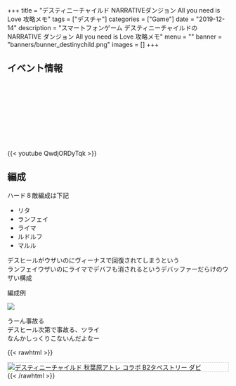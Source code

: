 +++
title = "デスティニーチャイルド NARRATIVEダンジョン All you need is Love 攻略メモ"
tags = ["デスチャ"]
categories = ["Game"]
date = "2019-12-14"
description = "スマートフォンゲーム デスティニーチャイルドの NARRATIVE ダンジョン All you need is Love 攻略メモ"
menu = ""
banner = "banners/bunner_destinychild.png"
images = []
+++

<!--more-->

## イベント情報
<div class="iframely-embed"><div class="iframely-responsive" style="height: 140px; padding-bottom: 0;"><a href="http://destiny-child-blog.line.me/archives/22399744.html" data-iframely-url="//cdn.iframe.ly/0FWwrdR?iframe=card-small"></a></div></div><script async src="//cdn.iframe.ly/embed.js" charset="utf-8"></script>  

{{< youtube QwdjORDyTqk >}}

## 編成
ハード８敵編成は下記  

* リタ  
* ランフェイ
* ライマ  
* ルドルフ  
* マルル

デスヒールがウザいのにヴィーナスで回復されてしまうという  
ランフェイウザいのにライマでデバフも消されるというデバッファーだらけのウザい構成  

編成例  

<img src="/images/2019/destiny-child-nd/nd12-01.png" />  

うーん事故る  
デスヒール次第で事故る、ツライ  
なんかしっくりこないんだよなー  

{{< rawhtml >}}
<div style="border: dashed 1px #ccc;">
<a href="http://www.amazon.co.jp/exec/obidos/ASIN/B07H3319GX/sinokyoufu-22/ref=nosim/" name="amazletlink" target="_blank"><img src="https://images-fe.ssl-images-amazon.com/images/I/51MxXwUpZWL._SL160_.jpg" alt="デスティニーチャイルド 秋葉原アトレ コラボ B2タペストリー ダビ" style="border: none;" /></a>
</div>
{{< /rawhtml >}}

